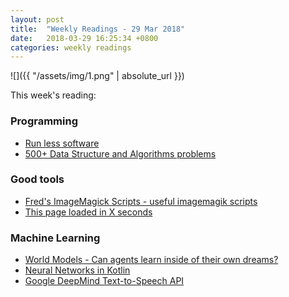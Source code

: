 ```yaml
---
layout: post
title:  "Weekly Readings - 29 Mar 2018"
date:   2018-03-29 16:25:34 +0800
categories: weekly readings
---
```


  ![]({{ "/assets/img/1.png" | absolute_url }})

This week's reading:

### Programming
* [Run less software][Run less software]
* [500+ Data Structure and Algorithms problems][500+ Data Structure and Algorithms problems]

### Good tools
* [Fred's ImageMagick Scripts - useful imagemagik scripts][Fred's ImageMagick Scripts - useful imagemagik scripts]
* [This page loaded in X seconds][This page loaded in X seconds]


### Machine Learning
* [World Models - Can agents learn inside of their own dreams?][World Models - Can agents learn inside of their own dreams?]
* [Neural Networks in Kotlin][Neural Networks in Kotlin]
* [Google DeepMind Text-to-Speech API][Google DeepMind Text-to-Speech API]


[World Models - Can agents learn inside of their own dreams?]:https://worldmodels.github.io/
[Neural Networks in Kotlin]:https://github.com/kennycason/neural_network_kotlin/blob/master/README.md#webcam-learning
[Google DeepMind Text-to-Speech API]:https://cloud.google.com/text-to-speech/
[Run less software]:https://blog.intercom.com/run-less-software/
[Fred's ImageMagick Scripts - useful imagemagik scripts]:http://www.fmwconcepts.com/imagemagick/
[500+ Data Structure and Algorithms problems]:http://www.techiedelight.com/list-of-problems/
[This page loaded in X seconds]:http://www.phpied.com/this-page-loaded-in-x-seconds/
